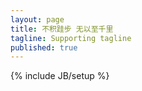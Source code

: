 ```yaml
---
layout: page
title: 不积跬步 无以至千里
tagline: Supporting tagline
published: true
---
```


{% include JB/setup %}

